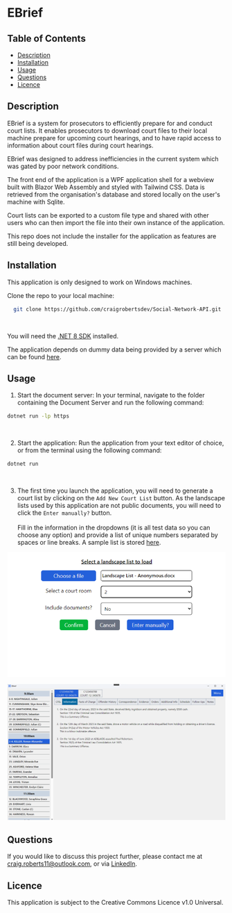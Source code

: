 # EBrief

## Table of Contents

- [Description](#description)
- [Installation](#installation)
- [Usage](#usage)
- [Questions](#questions)
- [Licence](#licence)

## Description

EBrief is a system for prosecutors to efficiently prepare for and conduct court lists. It enables prosecutors to download court files to their local machine prepare for upcoming court hearings, and to have rapid access to information about court files during court hearings.

EBrief was designed to address inefficiencies in the current system which was gated by poor network conditions.

The front end of the application is a WPF application shell for a webview built with Blazor Web Assembly and styled with Tailwind CSS. Data is retrieved from the organisation's database and stored locally on the user's machine with Sqlite.

Court lists can be exported to a custom file type and shared with other users who can then import the file into their own instance of the application.

This repo does not include the installer for the application as features are still being developed.

## Installation

This application is only designed to work on Windows machines.

Clone the repo to your local machine:

```bash
  git clone https://github.com/craigrobertsdev/Social-Network-API.git
```

<br>

You will need the [.NET 8 SDK](https://dotnet.microsoft.com/en-us/download/dotnet/8.0) installed.

The application depends on dummy data being provided by a server which can be found [here](https://github.com/craigrobertsdev/DocumentServer).

## Usage

1. Start the document server:
   In your terminal, navigate to the folder containing the Document Server and run the following command:

```bash
dotnet run -lp https
```

  <br>

2. Start the application:
   Run the application from your text editor of choice, or from the terminal using the following command:

```bash
dotnet run
```

<br>

3. The first time you launch the application, you will need to generate a court list by clicking on the `Add New Court List` button. As the landscape lists used by this application are not public documents, you will need to click the `Enter manually?` button. <br><br>Fill in the information in the dropdowns (it is all test data so you can choose any option) and provide a list of unique numbers separated by spaces or line breaks. A sample list is stored [here](https://github.com/craigrobertsdev/EBrief/blob/main/sample-case-numbers.txt).

![Home screen](https://github.com/craigrobertsdev/EBrief/blob/main/Images/Home%20Screen.png)

![Information screen](https://github.com/craigrobertsdev/EBrief/blob/main/Images/Information%20screen.png)

## Questions

If you would like to discuss this project further, please contact me at craig.roberts11@outlook.com, or via [LinkedIn](https://www.linkedin.com/in/craig-roberts-9ba409243/).

## Licence

This application is subject to the Creative Commons Licence v1.0 Universal.
